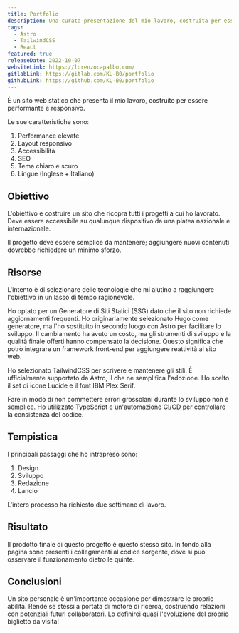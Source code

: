 ```yaml
---
title: Portfolio
description: Una curata presentazione del mio lavoro, costruita per essere resposiva e rapida da caricare
tags:
  - Astro
  - TailwindCSS
  - React
featured: true
releaseDate: 2022-10-07
websiteLink: https://lorenzocapalbo.com/
gitlabLink: https://gitlab.com/KL-B0/portfolio
githubLink: https://github.com/KL-B0/portfolio
---
```


È un sito web statico che presenta il mio lavoro, costruito per essere performante e responsivo.

Le sue caratteristiche sono:

1. Performance elevate
2. Layout responsivo
3. Accessibilità
4. SEO
5. Tema chiaro e scuro
6. Lingue (Inglese + Italiano)

## Obiettivo

L'obiettivo è costruire un sito che ricopra tutti i progetti a cui ho lavorato.
Deve essere accessibile su qualunque dispositivo da una platea nazionale e internazionale.

Il progetto deve essere semplice da mantenere; aggiungere nuovi contenuti dovrebbe richiedere un minimo sforzo.

## Risorse

L'intento è di selezionare delle tecnologie che mi aiutino a raggiungere l'obiettivo in un lasso di tempo ragionevole.

Ho optato per un Generatore di Siti Statici (SSG) dato che il sito non richiede aggiornamenti frequenti.
Ho originariamente selezionato Hugo come generatore, ma l'ho sostituito in secondo luogo con Astro per facilitare lo sviluppo.
Il cambiamento ha avuto un costo, ma gli strumenti di sviluppo e la qualità finale offerti hanno compensato la decisione.
Questo significa che potrò integrare un framework front-end per aggiungere reattività al sito web.

Ho selezionato TailwindCSS per scrivere e mantenere gli stili.
È ufficialmente supportato da Astro, il che ne semplifica l'adozione.
Ho scelto il set di icone Lucide e il font IBM Plex Serif.

Fare in modo di non commettere errori grossolani durante lo sviluppo non è semplice.
Ho utilizzato TypeScript e un'automazione CI/CD per controllare la consistenza del codice.

## Tempistica

I principali passaggi che ho intrapreso sono:

1. Design
2. Sviluppo
3. Redazione
4. Lancio

L'intero processo ha richiesto due settimane di lavoro.

## Risultato

Il prodotto finale di questo progetto è questo stesso sito.
In fondo alla pagina sono presenti i collegamenti al codice sorgente, dove si può osservare il funzionamento dietro le quinte.

## Conclusioni

Un sito personale è un'importante occasione per dimostrare le proprie abilità.
Rende se stessi a portata di motore di ricerca, costruendo relazioni con potenziali futuri collaboratori.
Lo definirei quasi l'evoluzione del proprio biglietto da visita!
